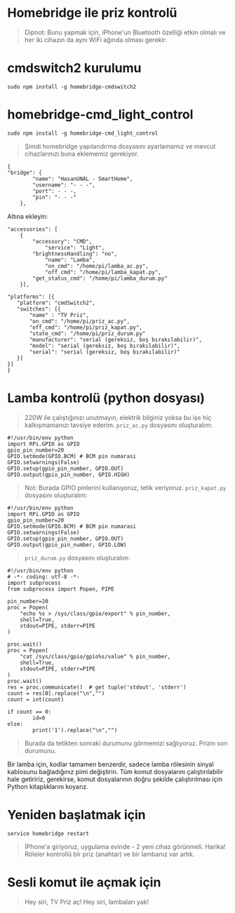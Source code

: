 # Homebridge ile priz kontrolü
> Dipnot: Bunu yapmak için, iPhone'un Bluetooth özelliği etkin olmalı ve her iki cihazın da aynı WiFi ağında olması gerekir. 
# cmdswitch2 kurulumu
```
sudo npm install -g homebridge-cmdswitch2
```
# homebridge-cmd_light_control
```
sudo npm install -g homebridge-cmd_light_control
```
> Şimdi homebridge yapılandırma dosyasını ayarlamamız ve mevcut cihazlarınızı buna eklememiz gerekiyor.
```
{
"bridge": {
        "name": "HasanUNAL - SmartHome",
        "username": "- - -",
        "port": - - -,
        "pin": "- - -"
    },
 ```
Altına ekleyin:
```
"accessories": [
	{  
	    "accessory": "CMD",
     	    "service": "Light",
	    "brightnessHandling": "no",
            "name": "Lamba",
            "on_cmd": "/home/pi/lamba_ac.py",
            "off_cmd": "/home/pi/lamba_kapat.py",
	    "get_status_cmd": "/home/pi/lamba_durum.py"
	}],
 
"platforms": [{
   "platform": "cmdSwitch2",
   "switches": [{
       "name" : "TV Priz",
       "on_cmd": "/home/pi/priz_ac.py",
       "off_cmd": "/home/pi/priz_kapat.py",
       "state_cmd": "/home/pi/priz_durum.py"
       "manufacturer": "serial (gereksiz, boş bırakılabilir)",
       "model": "serial (gereksiz, boş bırakılabilir)",
       "serial": "serial (gereksiz, boş bırakılabilir)"
   }]
}]
}
```
# Lamba kontrolü (python dosyası)
> 220W ile çalıştığınızı unutmayın, elektrik bilginiz yoksa bu işe hiç kalkışmamanızı tavsiye ederim.
> `priz_ac.py` dosyasını oluşturalım:
```
#!/usr/bin/env python
import RPi.GPIO as GPIO
gpio_pin_number=20
GPIO.setmode(GPIO.BCM) # BCM pin numarasi
GPIO.setwarnings(False)
GPIO.setup(gpio_pin_number, GPIO.OUT) 
GPIO.output(gpio_pin_number, GPIO.HIGH) 
```
> Not: Burada GPIO pinlerini kullanıyoruz, tetik veriyoruz.
> `priz_kapat.py` dosyasını oluşturalım:
```
#!/usr/bin/env python
import RPi.GPIO as GPIO
gpio_pin_number=20
GPIO.setmode(GPIO.BCM) # BCM pin numarasi
GPIO.setwarnings(False)
GPIO.setup(gpio_pin_number, GPIO.OUT) 
GPIO.output(gpio_pin_number, GPIO.LOW)
```

> `priz_durum.py` dosyasını oluşturalım:
```
#!/usr/bin/env python
# -*- coding: utf-8 -*-
import subprocess
from subprocess import Popen, PIPE
 
pin_number=20
proc = Popen(
    "echo %s > /sys/class/gpio/export" % pin_number,
    shell=True,
    stdout=PIPE, stderr=PIPE
)
 
proc.wait() 
proc = Popen(
    "cat /sys/class/gpio/gpio%s/value" % pin_number,
    shell=True,
    stdout=PIPE, stderr=PIPE
)
proc.wait()
res = proc.communicate()  # get tuple('stdout', 'stderr')
count = res[0].replace("\n","")
count = int(count)
 
if count == 0:
        id=0
else:
        print('1').replace("\n","")
```
> Burada da tetikten sonraki durumunu görmemizi sağlıyoruz. Prizin son durumunu.

Bir lamba için, kodlar tamamen benzerdir, sadece lamba rölesinin sinyal kablosunu bağladığınız pimi değiştirin. Tüm komut dosyalarını çalıştırılabilir hale getiririz, gerekirse, komut dosyalarının doğru şekilde çalıştırılması için Python kitaplıklarını koyarız.

# Yeniden başlatmak için
```
service homebridge restart
```
> İPhone'a giriyoruz, uygulama evinde - 2 yeni cihaz görünmeli. 
Harika! Röleler kontrollü bir priz (anahtar) ve bir lambanız var artık. 

# Sesli komut ile açmak için
> Hey siri, TV Priz aç!
> Hey siri, lambaları yak!
